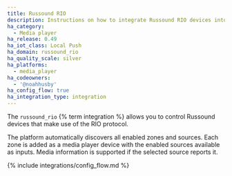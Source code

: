 ```yaml
---
title: Russound RIO
description: Instructions on how to integrate Russound RIO devices into Home Assistant.
ha_category:
  - Media player
ha_release: 0.49
ha_iot_class: Local Push
ha_domain: russound_rio 
ha_quality_scale: silver
ha_platforms:
  - media_player
ha_codeowners:
  - '@noahhusby'
ha_config_flow: true
ha_integration_type: integration
---
```


The `russound_rio` {% term integration %} allows you to control Russound devices that make use of the RIO protocol.

The platform automatically discovers all enabled zones and sources. Each zone is added as a media player device with the enabled sources available as inputs. Media information is supported if the selected source reports it.

{% include integrations/config_flow.md %}

